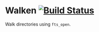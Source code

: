 # Walken [![Build Status](https://travis-ci.org/atom/walken.png)](https://travis-ci.org/atom/walken)

Walk directories using `fts_open`.
